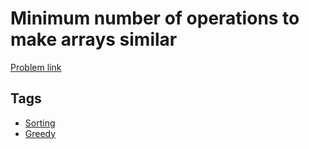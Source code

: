 # Minimum number of operations to make arrays similar

[Problem link](https://leetcode.com/problems/minimum-number-of-operations-to-make-arrays-similar/)

## Tags

* [Sorting](/README.md#Sorting)
* [Greedy](/README.md#Greedy)

